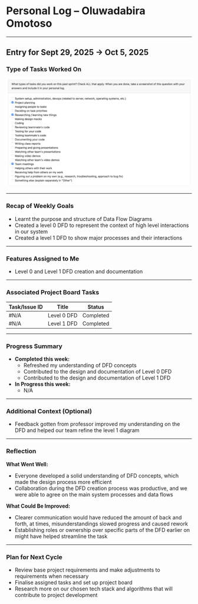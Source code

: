 # Personal Log – Oluwadabira Omotoso

---

## Entry for Sept 29, 2025 → Oct 5, 2025

### Type of Tasks Worked On
![Personal Log](../../../screenshots/Week%205%20Personal%20Log-%20Oluwadabira.png)

---

### Recap of Weekly Goals
- Learnt the purpose and structure of Data Flow Diagrams
- Created a level 0 DFD to represent the context of high level interactions in our system
- Created a level 1 DFD to show major processes and their interactions 

---

### Features Assigned to Me
- Level 0 and Level 1 DFD creation and documentation

---

### Associated Project Board Tasks
| Task/Issue ID | Title       | Status     |
|---------------|-------------|------------|
| #N/A          | Level 0 DFD | Completed  |
| #N/A          | Level 1 DFD | Completed  |

---

### Progress Summary
- **Completed this week:**  
  - Refreshed my understanding of DFD concepts  
  - Contributed to the design and documentation of Level 0 DFD
  - Contributed to the design and documentation of Level 1 DFD
- **In Progress this week:**  
  - N/A  

---

### Additional Context (Optional)
- Feedback gotten from professor improved my understanding on the DFD and helped our team refine the level 1 diagram  

---

### Reflection
**What Went Well:**
* Everyone developed a solid understanding of DFD concepts, which made the design process more efficient
* Collaboration during the DFD creation process was productive, and we were able to agree on the main system processes and data flows

**What Could Be Improved:**
* Clearer communication would have reduced the amount of back and forth, at times, misunderstandings slowed progress and caused rework
* Establishing roles or ownership over specific parts of the DFD earlier on might have helped streamline the task
---

### Plan for Next Cycle
* Review base project requirements and make adjustments to requirements when necessary
* Finalise assigned tasks and set up project board
* Research more on our chosen tech stack and algorithms that will contribute to project development